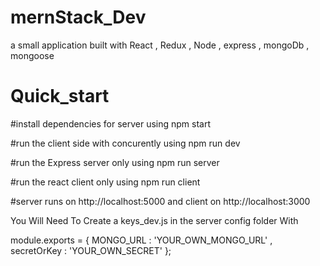 # mernStack_Dev
a small application built with React , Redux , Node , express , mongoDb , mongoose

# Quick_start
#install dependencies for server
 using npm start

#run the client side with concurently
 using npm run dev

#run the Express server only
 using npm run server

#run the react client only
using npm run client

#server runs on http://localhost:5000 and client on http://localhost:3000

You Will Need To Create a keys_dev.js in the server config folder With

module.exports = {
    MONGO_URL : 'YOUR_OWN_MONGO_URL' ,
    secretOrKey : 'YOUR_OWN_SECRET'
};
